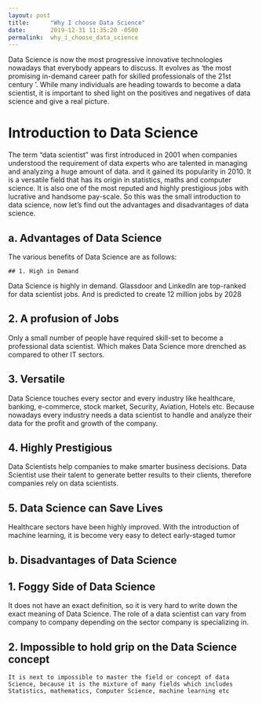 ```yaml
---
layout: post
title:      "Why I choose Data Science"
date:       2019-12-31 11:35:20 -0500
permalink:  why_i_choose_data_science
---
```



Data Science is now the most progressive innovative technologies nowadays that everybody appears to discuss. It evolves as ‘the most promising in-demand career path for skilled professionals of the 21st century ’. While many individuals are heading towards to become a data scientist, it is important to shed light on the positives and negatives of data science and give a real picture.

# Introduction to Data Science
The term “data scientist” was first introduced in 2001 when companies understood the requirement of data experts who are talented in managing and analyzing a huge amount of data. and it gained its popularity in 2010. It is a versatile field that has its origin in statistics, maths and computer science. It is also one of the most reputed and highly prestigious jobs with lucrative and handsome pay-scale. So this was the small introduction to data science, now let’s find out the advantages and disadvantages of data science.


## a. Advantages of Data Science
 
 The various benefits of Data Science are as follows:
 
    ## 1. High in Demand
Data Science is highly in demand. Glassdoor and LinkedIn are top-ranked for data scientist jobs. And is predicted to create 12 million jobs by 2028

 
   ## 2. A profusion of Jobs
Only a small number of people have required skill-set to become a professional data scientist. Which makes Data Science more drenched as compared to other IT sectors.

 
   ## 3. Versatile
Data Science touches every sector and every industry like healthcare, banking, e-commerce, stock market, Security, Aviation, Hotels etc. Because nowadays every industry needs a data scientist to handle and analyze their data for the profit and growth of the company.

  ## 4. Highly Prestigious
Data Scientists help companies to make smarter business decisions. Data Scientist use their talent to generate better results to their clients, therefore companies rely on data scientists.


  ## 5. Data Science can Save Lives
Healthcare sectors have been highly improved. With the introduction of machine learning, it is become very easy to detect early-staged tumor



## b. Disadvantages of Data Science

   ## 1. Foggy Side of Data Science
It does not have an exact definition, so it is very hard to write down the exact meaning of Data Science. The role of a data scientist can vary from company to company depending on the sector company is specializing in.

  ## 2. Impossible to hold grip on the Data Science concept
	It is next to impossible to master the field or concept of data Science, because it is the mixture of many fields which includes Statistics, mathematics, Computer Science, machine learning etc




 


